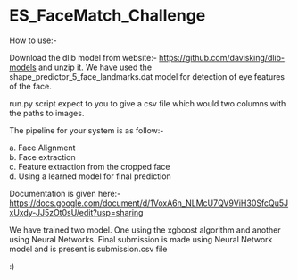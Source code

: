 # ES_FaceMatch_Challenge

How to use:-

Download the dlib model from website:- https://github.com/davisking/dlib-models and unzip it. We have used the shape_predictor_5_face_landmarks.dat model for detection of eye features of the face. 

run.py script expect to you to give a csv file which would two columns with the paths to images.

The pipeline for your system is as follow:-

a. Face Alignment  
b. Face extraction  
c. Feature extraction from the cropped face  
d. Using a learned model for final prediction  

Documentation is given here:- https://docs.google.com/document/d/1VoxA6n_NLMcU7QV9ViH30SfcQu5JxUxdy-JJ5zOt0sU/edit?usp=sharing

We have trained two model. One using the xgboost algorithm and another using Neural Networks. Final submission is made using Neural Network model and is present is submission.csv file

:)
